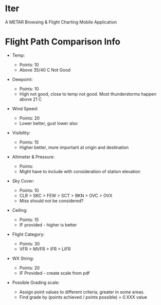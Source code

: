 # Iter
A METAR Browsing &amp; Flight Charting Mobile Application


# Flight Path Comparison Info
- Temp:
    - Points: 10
    - Above 35/40 C Not Good
- Dewpoint:
    - Points: 10
    - High not good, close to temp not good. Most thunderstorms happen above 21 C
- Wind Speed:
    - Points: 20
    - Lower better, gust lower also
- Visibility:
    - Points: 15
    - Higher better, more important at origin and destination
- Altimeter & Pressure:
    - Points: 
    - Might have to include with consideration of station elevation
- Sky Cover:
    - Points: 10
    - CLR > SKC > FEW > SCT > BKN > OVC > OVX
    - Miss should not be considered?
- Ceiling:
    - Points: 15
    - IF provided - higher is better
- Flight Category:
    - Points: 30
    - VFR > MVFR > IFR > LIFR
- WX String:
    - Points: 20
    - IF Provided - create scale from pdf

- Possible Grading scale:
    - Assign point values to different criteria, greater in some areas.
    - Find grade by (points achieved / points possible) = 0.XXX value